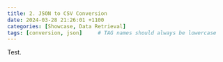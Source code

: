 ```yaml
---
title: 2. JSON to CSV Conversion
date: 2024-03-28 21:26:01 +1100
categories: [Showcase, Data Retrieval]
tags: [conversion, json]     # TAG names should always be lowercase
---
```


Test.